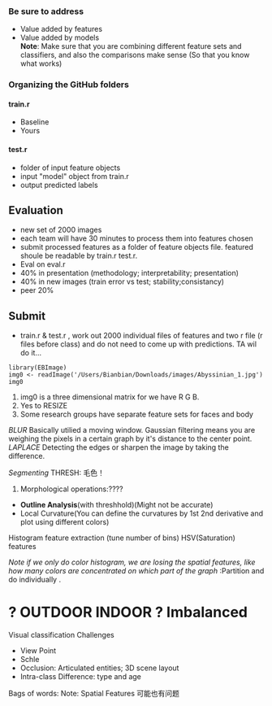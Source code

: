 ### 
### Be sure to address
- Value added by features  
- Value added by models  
**Note**: Make sure that you are combining different feature sets and classifiers, and also the comparisons make sense (So that you know what works)

### Organizing the GitHub folders
#### train.r
- Baseline
- Yours

#### test.r  
- folder of input feature objects
- input "model" object from train.r
- output predicted labels  
  
## Evaluation
- new set of 2000 images
- each team will have 30 minutes to process them into features chosen
- submit processed features as a folder of feature objects file. featured shoule be readable by train.r test.r.
- Eval on eval.r
- 40% in presentation (methodology; interpretability; presentation)
- 40% in new images (train error vs test; stability;consistancy)
- peer 20%

## Submit
- train.r & test.r , work out 2000 individual files of features and two r file (r files before class) and do not need to come up with predictions. TA wil do it...

```{r}
library(EBImage)
img0 <- readImage('/Users/Bianbian/Downloads/images/Abyssinian_1.jpg')
img0
```
1. img0 is a three dimensional matrix for we have R G B.
2. Yes to RESIZE
3. Some research groups have separate feature sets for faces and body


*BLUR*
Basically utilied a moving window. Gaussian filtering means you are weighing the pixels in a certain graph by it's distance to the center point.
*LAPLACE*
Detecting the edges or sharpen the image by taking the difference.

*Segmenting*
THRESH: 毛色！
1. Morphological operations:????


*  **Outline Analysis**(with threshhold)(Might not be accurate)
* Local Curvature(You can define the curvatures by 1st 2nd derivative and plot using different colors)


Histogram feature extraction (tune number of bins)
HSV(Saturation) features

*Note if we only do color histogram, we are losing the spatial features, like how many colors are concentrated on which part of the graph*
:Partition and do individually .

? OUTDOOR INDOOR
? Imbalanced 
=======
Visual classification Challenges
- View Point
- Schle 
- Occlusion: Articulated entities; 3D scene layout
- Intra-class Difference: type and age

Bags of words: Note: Spatial Features 可能也有问题
